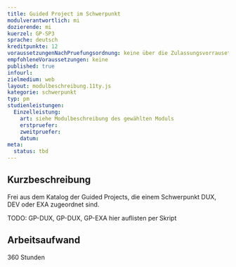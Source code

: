 ```yaml
---
title: Guided Project im Schwerpunkt
modulverantwortlich: mi
dozierende: mi
kuerzel: GP-SP3
sprache: deutsch
kreditpunkte: 12
voraussetzungenNachPruefungsordnung: keine über die Zulassungsvorrausetzungen zum Studium hinausgehenden
empfohleneVoraussetzungen: keine
published: true
infourl: 
zielmedium: web
layout: modulbeschreibung.11ty.js
kategorie: schwerpunkt
typ: pm
studienleistungen:
  Einzelleistung:
    art: siehe Modulbeschreibung des gewählten Moduls
    erstpruefer: 
    zweitpruefer: 
    datum:
meta:
  status: tbd    
---
```


## Kurzbeschreibung

Frei aus dem Katalog der Guided Projects, die einem Schwerpunkt DUX, DEV oder EXA zugeordnet sind.

TODO: GP-DUX, GP-DUX, GP-EXA hier auflisten per Skript

## Arbeitsaufwand
360 Stunden


